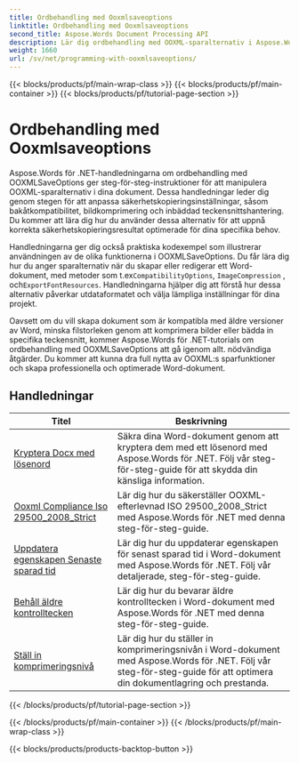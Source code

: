 ```yaml
---
title: Ordbehandling med Ooxmlsaveoptions
linktitle: Ordbehandling med Ooxmlsaveoptions
second_title: Aspose.Words Document Processing API
description: Lär dig ordbehandling med OOXML-sparalternativ i Aspose.Words för .NET. Omfattande tutorials och exempelkod för att manipulera och anpassa spara Word-dokument i OOXML-format.
weight: 1660
url: /sv/net/programming-with-ooxmlsaveoptions/
---
```


{{< blocks/products/pf/main-wrap-class >}}
{{< blocks/products/pf/main-container >}}
{{< blocks/products/pf/tutorial-page-section >}}

# Ordbehandling med Ooxmlsaveoptions

Aspose.Words för .NET-handledningarna om ordbehandling med OOXMLSaveOptions ger steg-för-steg-instruktioner för att manipulera OOXML-sparalternativ i dina dokument. Dessa handledningar leder dig genom stegen för att anpassa säkerhetskopieringsinställningar, såsom bakåtkompatibilitet, bildkomprimering och inbäddad teckensnittshantering. Du kommer att lära dig hur du använder dessa alternativ för att uppnå korrekta säkerhetskopieringsresultat optimerade för dina specifika behov.

 Handledningarna ger dig också praktiska kodexempel som illustrerar användningen av de olika funktionerna i OOXMLSaveOptions. Du får lära dig hur du anger sparalternativ när du skapar eller redigerar ett Word-dokument, med metoder som t.ex`CompatibilityOptions`, `ImageCompression` , och`ExportFontResources`. Handledningarna hjälper dig att förstå hur dessa alternativ påverkar utdataformatet och välja lämpliga inställningar för dina projekt.

Oavsett om du vill skapa dokument som är kompatibla med äldre versioner av Word, minska filstorleken genom att komprimera bilder eller bädda in specifika teckensnitt, kommer Aspose.Words för .NET-tutorials om ordbehandling med OOXMLSaveOptions att gå igenom allt. nödvändiga åtgärder. Du kommer att kunna dra full nytta av OOXML:s sparfunktioner och skapa professionella och optimerade Word-dokument.

 ## Handledningar
| Titel | Beskrivning |
| --- | --- |
| [Kryptera Docx med lösenord](./encrypt-docx-with-password/) | Säkra dina Word-dokument genom att kryptera dem med ett lösenord med Aspose.Words för .NET. Följ vår steg-för-steg-guide för att skydda din känsliga information. |
| [Ooxml Compliance Iso 29500_2008_Strict](./ooxml-compliance-iso-29500_2008_strict/) | Lär dig hur du säkerställer OOXML-efterlevnad ISO 29500_2008_Strict med Aspose.Words för .NET med denna steg-för-steg-guide. |
| [Uppdatera egenskapen Senaste sparad tid](./update-last-saved-time-property/) | Lär dig hur du uppdaterar egenskapen för senast sparad tid i Word-dokument med Aspose.Words för .NET. Följ vår detaljerade, steg-för-steg-guide. |
| [Behåll äldre kontrolltecken](./keep-legacy-control-chars/) | Lär dig hur du bevarar äldre kontrolltecken i Word-dokument med Aspose.Words för .NET med denna steg-för-steg-guide. |
| [Ställ in komprimeringsnivå](./set-compression-level/) | Lär dig hur du ställer in komprimeringsnivån i Word-dokument med Aspose.Words för .NET. Följ vår steg-för-steg-guide för att optimera din dokumentlagring och prestanda. |
{{< /blocks/products/pf/tutorial-page-section >}}

{{< /blocks/products/pf/main-container >}}
{{< /blocks/products/pf/main-wrap-class >}}

{{< blocks/products/products-backtop-button >}}
